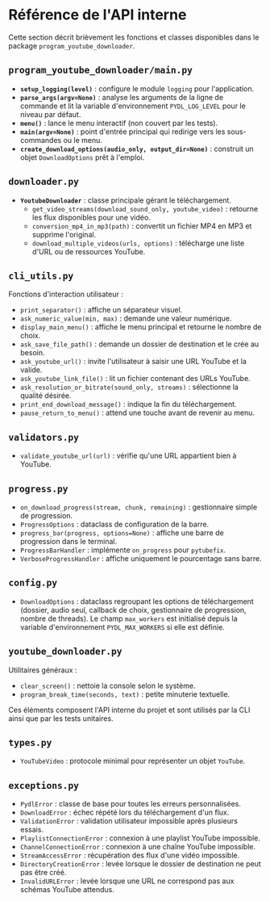 # Référence de l'API interne

Cette section décrit brièvement les fonctions et classes disponibles dans le package `program_youtube_downloader`.

## `program_youtube_downloader/main.py`
- **`setup_logging(level)`** : configure le module `logging` pour l'application.
- **`parse_args(argv=None)`** : analyse les arguments de la ligne de commande et lit la variable d'environnement `PYDL_LOG_LEVEL` pour le niveau par défaut.
- **`menu()`** : lance le menu interactif (non couvert par les tests).
- **`main(argv=None)`** : point d'entrée principal qui redirige vers les sous-commandes ou le menu.
- **`create_download_options(audio_only, output_dir=None)`** : construit un objet `DownloadOptions` prêt à l'emploi.

## `downloader.py`
- **`YoutubeDownloader`** : classe principale gérant le téléchargement.
  - `get_video_streams(download_sound_only, youtube_video)` : retourne les flux disponibles pour une vidéo.
  - `conversion_mp4_in_mp3(path)` : convertit un fichier MP4 en MP3 et supprime l'original.
  - `download_multiple_videos(urls, options)` : télécharge une liste d'URL ou de ressources YouTube.

## `cli_utils.py`
Fonctions d'interaction utilisateur :
- `print_separator()` : affiche un séparateur visuel.
- `ask_numeric_value(min, max)` : demande une valeur numérique.
- `display_main_menu()` : affiche le menu principal et retourne le nombre de choix.
- `ask_save_file_path()` : demande un dossier de destination et le crée au besoin.
- `ask_youtube_url()` : invite l'utilisateur à saisir une URL YouTube et la valide.
- `ask_youtube_link_file()` : lit un fichier contenant des URLs YouTube.
- `ask_resolution_or_bitrate(sound_only, streams)` : sélectionne la qualité désirée.
- `print_end_download_message()` : indique la fin du téléchargement.
- `pause_return_to_menu()` : attend une touche avant de revenir au menu.

## `validators.py`
- `validate_youtube_url(url)` : vérifie qu'une URL appartient bien à YouTube.

## `progress.py`
- `on_download_progress(stream, chunk, remaining)` : gestionnaire simple de progression.
- `ProgressOptions` : dataclass de configuration de la barre.
- `progress_bar(progress, options=None)` : affiche une barre de progression dans le terminal.
- `ProgressBarHandler` : implémente `on_progress` pour `pytubefix`.
- `VerboseProgressHandler` : affiche uniquement le pourcentage sans barre.

## `config.py`
- `DownloadOptions` : dataclass regroupant les options de téléchargement (dossier, audio seul, callback de choix, gestionnaire de progression, nombre de threads). Le champ `max_workers` est initialisé depuis la variable d'environnement `PYDL_MAX_WORKERS` si elle est définie.

## `youtube_downloader.py`
Utilitaires généraux :
- `clear_screen()` : nettoie la console selon le système.
- `program_break_time(seconds, text)` : petite minuterie textuelle.

Ces éléments composent l'API interne du projet et sont utilisés par la CLI ainsi que par les tests unitaires.

## `types.py`
- `YouTubeVideo` : protocole minimal pour représenter un objet `YouTube`.

## `exceptions.py`
- `PydlError` : classe de base pour toutes les erreurs personnalisées.
- `DownloadError` : échec répété lors du téléchargement d'un flux.
- `ValidationError` : validation utilisateur impossible après plusieurs essais.
- `PlaylistConnectionError` : connexion à une playlist YouTube impossible.
- `ChannelConnectionError` : connexion à une chaîne YouTube impossible.
- `StreamAccessError` : récupération des flux d'une vidéo impossible.
- `DirectoryCreationError` : levée lorsque le dossier de destination ne peut pas être créé.
- `InvalidURLError` : levée lorsque une URL ne correspond pas aux schémas YouTube attendus.
